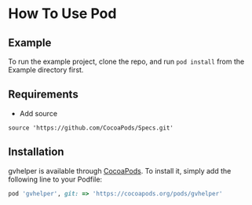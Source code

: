 # How To Use Pod

## Example

To run the example project, clone the repo, and run `pod install` from the Example directory first.

## Requirements
- Add source
```
source 'https://github.com/CocoaPods/Specs.git'

```

## Installation

gvhelper is available through [CocoaPods](https://cocoapods.org). To install
it, simply add the following line to your Podfile:

```ruby
pod 'gvhelper', git: => 'https://cocoapods.org/pods/gvhelper'

```


